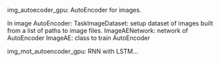 img_autoecoder_gpu: AutoEncoder for images.

In image AutoEncoder:
TaskImageDataset: setup dataset of images built from a list of paths to image files.
ImageAENetwork: network of AutoEncoder
ImageAE: class to train AutoEncoder

img_mot_autoencoder_gpu: RNN with LSTM...
